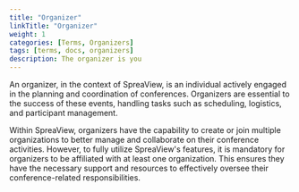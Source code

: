 ```yaml
---
title: "Organizer"
linkTitle: "Organizer"
weight: 1
categories: [Terms, Organizers]
tags: [terms, docs, organizers]
description: The organizer is you
---
```


An organizer, in the context of SpreaView, is an individual actively engaged in the planning and coordination of conferences. Organizers are essential to the success of these events, handling tasks such as scheduling, logistics, and participant management.

Within SpreaView, organizers have the capability to create or join multiple organizations to better manage and collaborate on their conference activities. However, to fully utilize SpreaView's features, it is mandatory for organizers to be affiliated with at least one organization. This ensures they have the necessary support and resources to effectively oversee their conference-related responsibilities.
